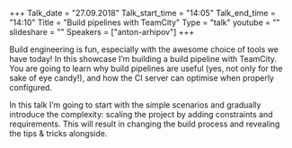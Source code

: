 +++
Talk_date = "27.09.2018"
Talk_start_time = "14:05"
Talk_end_time = "14:10"
Title = "Build pipelines with TeamCity"
Type = "talk"
youtube = ""
slideshare = ""
Speakers = ["anton-arhipov"]
+++

<p>Build engineering is fun, especially with the awesome choice of tools we have today! In this showcase I’m building a build pipeline with TeamCity. You are going to learn why build pipelines are useful (yes, not only for the sake of eye candy!), and how the CI server can optimise when properly configured.</p>

<p>In this talk I’m going to start with the simple scenarios and gradually introduce the complexity: scaling the project by adding constraints and requirements. This will result in changing the build process and revealing the tips & tricks alongside.</p>
